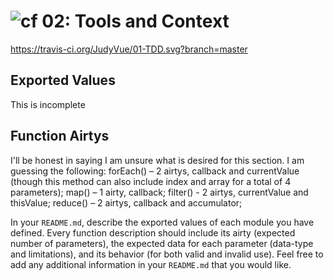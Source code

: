 ![cf](https://i.imgur.com/7v5ASc8.png) 02: Tools and Context
======
https://travis-ci.org/JudyVue/01-TDD.svg?branch=master

##  Exported Values
This is incomplete

## Function Airtys
I'll be honest in saying I am unsure what is desired for this section. I am guessing the following:
forEach() – 2 airtys, callback and currentValue (though this method can also include index and array for a total of 4 parameters);
map() – 1 airty, callback;
filter() - 2 airtys, currentValue and thisValue;
reduce() – 2 airtys, callback and accumulator;



In your `README.md`, describe the exported values of each module you have defined. Every function description should include its airty (expected number of parameters), the expected data for each parameter (data-type and limitations), and its behavior (for both valid and invalid use). Feel free to add any additional information in your `README.md` that you would like.
